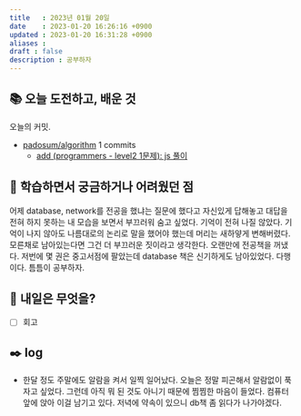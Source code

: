 ```yaml
---
title   : 2023년 01월 20일 
date    : 2023-01-20 16:26:16 +0900
updated : 2023-01-20 16:31:28 +0900
aliases : 
draft : false
description : 공부하자
---
```

## 📚 오늘 도전하고, 배운 것

<!-- commit -->
오늘의 커밋.
- [padosum/algorithm](https://github.com/padosum/algorithm) 1 commits
  - [add (programmers - level2 1문제): js 풀이](https://github.com/padosum/algorithm/commit/30a2b2b70642341c427a26f024806f4baabe9e00)
<!-- commitstop -->

## 🤔 학습하면서 궁금하거나 어려웠던 점

어제 database, network를 전공을 했냐는 질문에 했다고 자신있게 답해놓고 대답을 전혀 하지 못하는 내 모습을 보면서 부끄러워 숨고 싶었다. 기억이 전혀 나질 않았다. 기억이 나지 않아도 나름대로의 논리로 말을 했어야 했는데 머리는 새하얗게 변해버렸다. 모른채로 남아있는다면 그건 더 부끄러운 짓이라고 생각한다. 오랜만에 전공책을 꺼냈다. 저번에 몇 권은 중고서점에 팔았는데 database 책은 신기하게도 남아있었다. 다행이다. 틈틈이 공부하자.

## 🌅 내일은 무엇을?
- [ ] 회고

## ✒️ log
- 한달 정도 주말에도 알람을 켜서 일찍 일어났다. 오늘은 정말 피곤해서 알람없이 푹 자고 싶었다. 그런데 아직 뭐 된 것도 아니기 때문에 찜찜한 마음이 들었다. 컴퓨터 앞에 앉아 이걸 남기고 있다. 저녁에 약속이 있으니 db책 좀 읽다가 나가야겠다.
